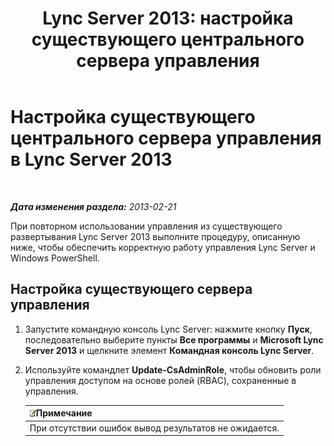 ﻿---
title: 'Lync Server 2013: настройка существующего центрального сервера управления'
TOCTitle: Настройка существующего центрального сервера управления
ms:assetid: d715b24a-1256-4a7c-a5ef-1cee41d6b733
ms:mtpsurl: https://technet.microsoft.com/ru-ru/library/JJ205315(v=OCS.15)
ms:contentKeyID: 49311328
ms.date: 05/19/2016
mtps_version: v=OCS.15
ms.translationtype: HT
---

# Настройка существующего центрального сервера управления в Lync Server 2013

 

_**Дата изменения раздела:** 2013-02-21_

При повторном использовании управления из существующего развертывания Lync Server 2013 выполните процедуру, описанную ниже, чтобы обеспечить корректную работу управления Lync Server и Windows PowerShell.

## Настройка существующего сервера управления

1.  Запустите командную консоль Lync Server: нажмите кнопку **Пуск**, последовательно выберите пункты **Все программы** и **Microsoft Lync Server 2013** и щелкните элемент **Командная консоль Lync Server**.

2.  Используйте командлет **Update-CsAdminRole**, чтобы обновить роли управления доступом на основе ролей (RBAC), сохраненные в управления.
    
    <table>
    <thead>
    <tr class="header">
    <th><img src="images/Gg398412.note(OCS.15).gif" title="note" alt="note" />Примечание</th>
    </tr>
    </thead>
    <tbody>
    <tr class="odd">
    <td>При отсутствии ошибок вывод результатов не ожидается.</td>
    </tr>
    </tbody>
    </table>

